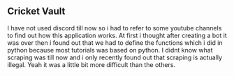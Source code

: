 ## Cricket Vault

I have not used discord till now so i had to refer to some youtube channels to find out how this application works. At first i thought after creating a bot it was over then i found out that we had to define the functions which i did in python because most tutorials was based on python. I didnt know what scraping was till now and i only recently found out that scraping is actually illegal. Yeah it was a little bit more difficult than the others.